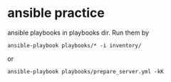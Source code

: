 ansible practice
========================================


ansible playbooks in playbooks dir. Run them by

```
ansible-playbook playbooks/* -i inventory/
```
or
```
ansible-playbook playbooks/prepare_server.yml -kK
```
